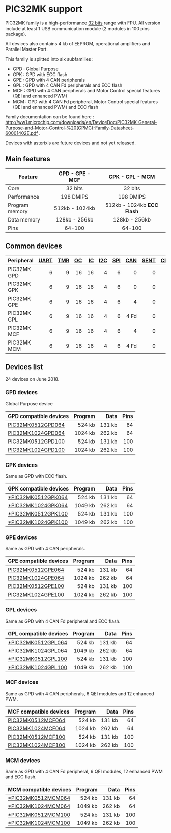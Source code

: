 # PIC32MK support

PIC32MK family is a high-performance [32 bits](../pic32/README.md) range with FPU. All version include at least 1 USB communication module (2 modules in 100 pins package).

All devices also contains 4 kb of EEPROM, operational amplifiers and Parallel Master Port.

This family is splitted into six subfamilies :

* GPD : Global Purpose
* GPK : GPD with ECC flash
* GPE : GPD with 4 CAN peripherals
* GPL : GPD with 4 CAN Fd peripherals and ECC flash
* MCF : GPD with 4 CAN peripherals and Motor Control special features (QEI and enhanced PWM)
* MCM : GPD with 4 CAN Fd peripheral, Motor Control special features (QEI and enhanced PWM) and ECC flash

Family documentation can be found here : http://ww1.microchip.com/downloads/en/DeviceDoc/PIC32MK-General-Purpose-and-Motor-Control-%20(GPMC)-Family-Datasheet-60001402E.pdf .

Devices with asterixis are future devices and not yet released.

## Main features

|Feature|GPD - GPE - MCF|GPK - GPL - MCM|
|-------|:------:|:------:|
|Core|32 bits|32 bits|
|Performance|198 DMIPS|198 DMIPS|
|Program memory|512kb - 1024kb|512kb - 1024kb **ECC Flash**|
|Data memory|128kb - 256kb|128kb - 256kb|
|Pins|64-100|64-100|

## Common devices

|Peripheral      |[UART][1]|[TMR][2] |[OC][3]  |[IC][4]  |[I2C][5] |[SPI][6] |[CAN][7] |[SENT][8]|[CLC][9] |[QEI][10] |[PWM][11] |[MCCP][12]|[SCCP][12]|
|:---------------|--------:|--------:|--------:|--------:|--------:|--------:|--------:|--------:|--------:|---------:|---------:|---------:|---------:|
|PIC32MK GPD     |        6|        9|       16|       16|        4|        6|        0|        0|        0|         0|         0|         0|         0|
|PIC32MK GPK     |        6|        9|       16|       16|        4|        6|        0|        0|        0|         0|         0|         0|         0|
|PIC32MK GPE     |        6|        9|       16|       16|        4|        6|        4|        0|        0|         0|         0|         0|         0|
|PIC32MK GPL     |        6|        9|       16|       16|        4|        6|     4 Fd|        0|        0|         0|         0|         0|         0|
|PIC32MK MCF     |        6|        9|       16|       16|        4|        6|        4|        0|        0|         6|        12|         0|         0|
|PIC32MK MCM     |        6|        9|       16|       16|        4|        6|     4 Fd|        0|        0|         6|        12|         0|         0|

[1]: ../../driver/uart
[2]: ../../driver/timer
[3]: ../../driver/oc
[4]: ../../driver/ic
[5]: ../../driver/i2c
[6]: ../../driver/spi
[7]: ../../driver/can
[8]: ../../driver/sent
[9]: ../../driver/clc
[10]: ../../driver/qei
[11]: ../../driver/pwm
[12]: ../../driver/mccp

## Devices list

24 devices on June 2018.

### GPD devices

Global Purpose device

|GPD compatible devices|Program|Data|Pins|
|---------|--:|--:|--:|
|[PIC32MK0512GPD064](http://microchip.com/wwwproducts/en/PIC32MK0512GPD064)| 524 kb|131 kb| 64|
|[PIC32MK1024GPD064](http://microchip.com/wwwproducts/en/PIC32MK1024GPD064)|1024 kb|262 kb| 64|
|[PIC32MK0512GPD100](http://microchip.com/wwwproducts/en/PIC32MK0512GPD100)| 524 kb|131 kb|100|
|[PIC32MK1024GPD100](http://microchip.com/wwwproducts/en/PIC32MK1024GPD100)|1024 kb|262 kb|100|

### GPK devices

Same as GPD with ECC flash.

|GPK compatible devices|Program|Data|Pins|
|---------|--:|--:|--:|
|[*PIC32MK0512GPK064](http://microchip.com/wwwproducts/en/PIC32MK0512GPK064)| 524 kb| 131 kb| 64|
|[*PIC32MK1024GPK064](http://microchip.com/wwwproducts/en/PIC32MK1024GPK064)|1049 kb| 262 kb| 64|
|[*PIC32MK0512GPK100](http://microchip.com/wwwproducts/en/PIC32MK0512GPK100)| 524 kb| 131 kb|100|
|[*PIC32MK1024GPK100](http://microchip.com/wwwproducts/en/PIC32MK1024GPK100)|1049 kb| 262 kb|100|

### GPE devices

Same as GPD with 4 CAN peripherals.

|GPE compatible devices|Program|Data|Pins|
|---------|--:|--:|--:|
|[PIC32MK0512GPE064](http://microchip.com/wwwproducts/en/PIC32MK0512GPE064)| 524 kb|131 kb| 64|
|[PIC32MK1024GPE064](http://microchip.com/wwwproducts/en/PIC32MK1024GPE064)|1024 kb|262 kb| 64|
|[PIC32MK0512GPE100](http://microchip.com/wwwproducts/en/PIC32MK0512GPE100)| 524 kb|131 kb|100|
|[PIC32MK1024GPE100](http://microchip.com/wwwproducts/en/PIC32MK1024GPE100)|1024 kb|262 kb|100|

### GPL devices

Same as GPD with 4 CAN Fd peripheral and ECC flash.

|GPL compatible devices|Program|Data|Pins|
|---------|--:|--:|--:|
|[*PIC32MK0512GPL064](http://microchip.com/wwwproducts/en/PIC32MK0512GPL064)| 524 kb| 131 kb| 64|
|[*PIC32MK1024GPL064](http://microchip.com/wwwproducts/en/PIC32MK1024GPL064)|1049 kb| 262 kb| 64|
|[*PIC32MK0512GPL100](http://microchip.com/wwwproducts/en/PIC32MK0512GPL100)| 524 kb| 131 kb|100|
|[*PIC32MK1024GPL100](http://microchip.com/wwwproducts/en/PIC32MK1024GPL100)|1049 kb| 262 kb|100|


### MCF devices

Same as GPD with 4 CAN peripherals, 6 QEI modules and 12 enhanced PWM.

|MCF compatible devices|Program|Data|Pins|
|---------|--:|--:|--:|
|[PIC32MK0512MCF064](http://microchip.com/wwwproducts/en/PIC32MK0512MCF064)| 524 kb|131 kb| 64|
|[PIC32MK1024MCF064](http://microchip.com/wwwproducts/en/PIC32MK1024MCF064)|1024 kb|262 kb| 64|
|[PIC32MK0512MCF100](http://microchip.com/wwwproducts/en/PIC32MK0512MCF100)| 524 kb|131 kb|100|
|[PIC32MK1024MCF100](http://microchip.com/wwwproducts/en/PIC32MK1024MCF100)|1024 kb|262 kb|100|

### MCM devices

Same as GPD with 4 CAN Fd peripheral, 6 QEI modules, 12 enhanced PWM and ECC flash.

|MCM compatible devices|Program|Data|Pins|
|---------|--:|--:|--:|
|[*PIC32MK0512MCM064](http://microchip.com/wwwproducts/en/PIC32MK0512MCM064)| 524 kb| 131 kb| 64|
|[*PIC32MK1024MCM064](http://microchip.com/wwwproducts/en/PIC32MK1024MCM064)|1049 kb| 262 kb| 64|
|[*PIC32MK0512MCM100](http://microchip.com/wwwproducts/en/PIC32MK0512MCM100)| 524 kb| 131 kb|100|
|[*PIC32MK1024MCM100](http://microchip.com/wwwproducts/en/PIC32MK1024MCM100)|1049 kb| 262 kb|100|
